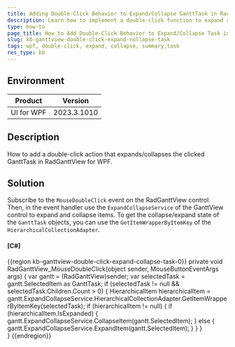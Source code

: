 ```yaml
---
title: Adding Double-Click Behavior to Expand/Collapse GanttTask in RadGanttView for WPF
description: Learn how to implement a double-click function to expand and collapse the gantt task in RadGanttView for WPF.
type: how-to
page_title: How to Add Double-Click Behavior to Expand/Collapse Task in RadGanttView for WPF
slug: kb-ganttview-double-click-expand-collapse-task
tags: wpf, double-click, expand, collapse, summary,task
res_type: kb
---
```


## Environment

| Product | Version |
| --- | --- |
| UI for WPF | 2023.3.1010 |

## Description

How to add a double-click action that expands/collapses the clicked GanttTask in RadGanttView for WPF.

## Solution

Subscribe to the `MouseDoubleClick` event on the RadGanttView control. Then, in the event handler use the `ExpandCollapseService` of the GanttView control to expand and collapse items. To get the collapse/expand state of the `GanttTask` objects, you can use the `GetItemWrapperByItemKey` of the `HierarchicalCollectionAdapter`.

#### __[C#]__
{{region kb-ganttview-double-click-expand-collapse-task-0}}
	private void RadGanttView_MouseDoubleClick(object sender, MouseButtonEventArgs args)
	{
		var gantt = (RadGanttView)sender;
		var selectedTask = gantt.SelectedItem as GanttTask; 
		if (selectedTask != null && selectedTask.Children.Count > 0)
		{
			HierarchicalItem hierarchicalItem = gantt.ExpandCollapseService.HierarchicalCollectionAdapter.GetItemWrapperByItemKey(selectedTask);
			if (hierarchicalItem != null)
			{
				if (hierarchicalItem.IsExpanded)
				{
					gantt.ExpandCollapseService.CollapseItem(gantt.SelectedItem);
				}
				else
				{
					gantt.ExpandCollapseService.ExpandItem(gantt.SelectedItem);
				}
			}
		}                   
	}
{{endregion}}

